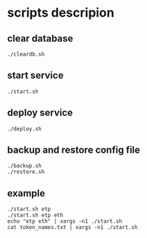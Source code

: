 # scripts descripion

## clear database
```
./cleardb.sh
```

## start service
```
./start.sh
```

## deploy service
```
./deploy.sh
```

## backup and restore config file
```
./backup.sh
./restore.sh
```

## example
```
./start.sh etp
./start.sh etp eth
echo "etp eth" | xargs -n1 ./start.sh
cat token_names.txt | xargs -n1 ./start.sh
```
